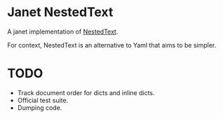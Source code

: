 # Janet NestedText

A janet implementation of [NestedText](https://nestedtext.org).

For context, NestedText is an alternative to Yaml that aims to be
simpler.

# TODO

- Track document order for dicts and inline dicts.
- Official test suite.
- Dumping code.